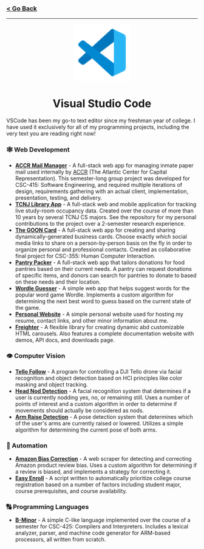 ### [< Go Back](https://github.com/paytonshaltis)

---

<div align="center">

<img src="./icons/vscode.svg" width="150" height="150" />

# Visual Studio Code

</div>

VSCode has been my go-to text editor since my freshman year of college. I have used it exclusively for all of my programming projects, including the very text you are reading right now!

### 🕸 Web Development

- **[ACCR Mail Manager]()** - A full-stack web app for managing inmate paper mail used internally by [ACCR](https://www.atlanticcenter.org/) (The Atlantic Center for Capital Representation). This semester-long group project was developed for CSC-415: Software Engineering, and required multiple iterations of design, requirements gathering with an actual client, implementation, presentation, testing, and delivery.
- **[TCNJ Library App]()** - A full-stack web and mobile application for tracking live study-room occupancy data. Created over the course of more than 10 years by several TCNJ CS majors. See the repository for my personal contributions to the project over a 2-semester research experience.
- **[The GOON Card]()** - A full-stack web app for creating and sharing dynamically-generated business cards. Choose exactly _which_ social media links to share on a person-by-person basis on the fly in order to organize personal and professional contacts. Created as collaborative final project for CSC-355: Human Computer Interaction.
- **[Pantry Packer]()** - A full-stack web app that tailors donations for food pantries based on their current needs. A pantry can request donations of specific items, and donors can search for pantries to donate to based on these needs and their location.
- **[Wordle Guesser]()** - A simple web app that helps suggest words for the popular word game Wordle. Implements a custom algorithm for determining the next best word to guess based on the current state of the game.
- **[Personal Website]()** - A simple personal website used for hosting my resume, contact links, and other minor information about me.
- **[Freighter]()** - A flexible library for creating dynamic abd customizable HTML carousels. Also features a complete documentation website with demos, API docs, and downloads page.

### 👁 Computer Vision

- **[Tello Follow]()** - A program for controlling a DJI Tello drone via facial recognition and object detection based on HCI principles like color masking and object tracking.
- **[Head Nod Detection]()** - A facial recognition system that determines if a user is currently nodding yes, no, or remaining still. Uses a number of points of interest and a custom algorithm in order to determine if movements should actually be considered as nods.
- **[Arm Raise Detection]()** - A pose detection system that determines which of the user's arms are currently raised or lowered. Utilizes a simple algorithm for determining the current pose of both arms.

### 🤖 Automation

- **[Amazon Bias Correction]()** - A web scraper for detecting and correcting Amazon product review bias. Uses a custom algorithm for determining if a review is biased, and implements a strategy for correcting it.
- **[Easy Enroll]()** - A script written to automatically prioritize college course registration based on a number of factors including student major, course prerequisites, and course availability.

### 🔠 Programming Languages

- **[B-Minor]()** - A simple C-like language implemented over the course of a semester for CSC-425: Compilers and Interpreters. Includes a lexical analyzer, parser, and machine code generator for ARM-based processors, all written from scratch.
